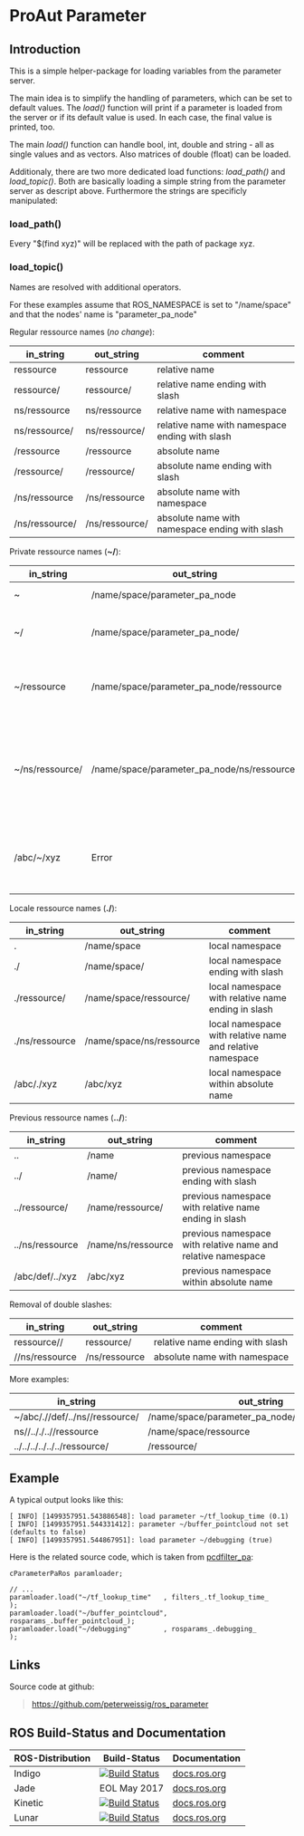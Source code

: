 # ProAut Parameter

## Introduction

This is a simple helper-package for loading variables from the parameter server.

The main idea is to simplify the handling of parameters, which can be set to default values. The _load()_ function will print if a parameter is loaded from the server or if its default value is used. In each case, the final value is printed, too.

The main _load()_ function can handle bool, int, double and string - all as single values and as vectors. Also matrices of double (float) can be loaded.

Additionaly, there are two more dedicated load functions: _load_path()_ and _load_topic()_. Both are basically loading a simple string from the parameter server as descript above. Furthermore the strings are specificly manipulated:
### load_path()
Every "$(find xyz)" will be replaced with the path of package xyz.

### load_topic()
Names are resolved with additional operators.

For these examples assume that ROS\_NAMESPACE is set to "/name/space" and that the nodes' name is "parameter\_pa\_node"

Regular ressource names (_no change_):

in_string      | out_string     | comment
---------------|----------------|---------
ressource      | ressource      | relative name
ressource/     | ressource/     | relative name ending with slash
ns/ressource   | ns/ressource   | relative name with namespace
ns/ressource/  | ns/ressource/  | relative name with namespace ending with slash
/ressource     | /ressource     | absolute name
/ressource/    | /ressource/    | absolute name ending with slash
/ns/ressource  | /ns/ressource  | absolute name with namespace
/ns/ressource/ | /ns/ressource/ | absolute name with namespace ending with slash

Private ressource names (__~/__):

in_string       | out_string                                    | comment
----------------|-----------------------------------------------|---------
~               | /name/space/parameter\_pa\_node               | private namespace
~/              | /name/space/parameter\_pa\_node/              | private namespace ending with slash
~/ressource     | /name/space/parameter\_pa\_node/ressource     | private namespace with relative name
~/ns/ressource/ | /name/space/parameter\_pa\_node/ns/ressource/ | private namespace with relative name and relative namespace ending in slash
/abc/~/xyz      | Error                                         | no private namespace within absolute name allowed

Locale ressource names (__./__):

in_string       | out_string                | comment
----------------|---------------------------|---------
.               | /name/space               | local namespace
./              | /name/space/              | local namespace ending with slash
./ressource/    | /name/space/ressource/    | local namespace with relative name ending in slash
./ns/ressource  | /name/space/ns/ressource  | local namespace with relative name and relative namespace
/abc/./xyz      | /abc/xyz                  | local namespace within absolute name

Previous ressource names (__../__):

in_string       | out_string                | comment
----------------|---------------------------|---------
..              | /name                     | previous namespace
../             | /name/                    | previous namespace ending with slash
../ressource/   | /name/ressource/          | previous namespace with relative name ending in slash
../ns/ressource | /name/ns/ressource        | previous namespace with relative name and relative namespace
/abc/def/../xyz | /abc/xyz                  | previous namespace within absolute name

Removal of double slashes:

in_string      | out_string     | comment
---------------|----------------|---------
ressource//    | ressource/     | relative name ending with slash
//ns/ressource | /ns/ressource  | absolute name with namespace

More examples:

in_string                         | out_string
----------------------------------|------------
~/abc/.//def/../ns//ressource/    | /name/space/parameter\_pa\_node/abc/ns/ressource/
ns//.././..//ressource            | /name/space/ressource
../../../../../../ressource/      | /ressource/


## Example

A typical output looks like this:
```
[ INFO] [1499357951.543886548]: load parameter ~/tf_lookup_time (0.1)
[ INFO] [1499357951.544331412]: parameter ~/buffer_pointcloud not set (defaults to false)
[ INFO] [1499357951.544867951]: load parameter ~/debugging (true)
```

Here is the related source code, which is taken from [pcdfilter_pa](https://github.com/peterweissig/ros_pcdfilter/blob/master/src/pcdfilter_pa_node.cpp):
```
cParameterPaRos paramloader;

// ...
paramloader.load("~/tf_lookup_time"   , filters_.tf_lookup_time_     );
paramloader.load("~/buffer_pointcloud", rosparams_.buffer_pointcloud_);
paramloader.load("~/debugging"        , rosparams_.debugging_        );
```
## Links

Source code at github:

> https://github.com/peterweissig/ros_parameter

## ROS Build-Status and Documentation

ROS-Distribution | Build-Status | Documentation
-----------------|--------------|---------------
Indigo | [![Build Status](http://build.ros.org/buildStatus/icon?job=Idev__parameter_pa__ubuntu_trusty_amd64)](http://build.ros.org/job/Idev__parameter_pa__ubuntu_trusty_amd64/) | [docs.ros.org](http://docs.ros.org/indigo/api/parameter_pa/html/index.html)
Jade | EOL May 2017 | [docs.ros.org](http://docs.ros.org/jade/api/parameter_pa/html/index.html)
Kinetic | [![Build Status](http://build.ros.org/buildStatus/icon?job=Kdev__parameter_pa__ubuntu_xenial_amd64)](http://build.ros.org/job/Kdev__parameter_pa__ubuntu_xenial_amd64/) | [docs.ros.org](http://docs.ros.org/kinetic/api/parameter_pa/html/index.html)
Lunar | [![Build Status](http://build.ros.org/buildStatus/icon?job=Ldev__parameter_pa__ubuntu_xenial_amd64)](http://build.ros.org/job/Ldev__parameter_pa__ubuntu_xenial_amd64/) | [docs.ros.org](http://docs.ros.org/lunar/api/parameter_pa/html/index.html)
